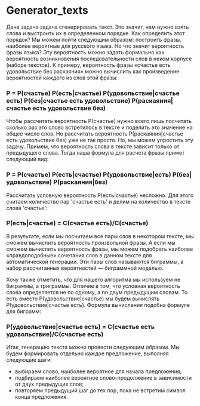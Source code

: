 # Generator_texts

Дана задача задача сгенерировать текст. Это значит, нам нужно взять слова и выстроить их в определенном порядке. Как определить этот порядок? Мы можем пойти следующим образом: построить фразы, наиболее вероятные для русского языка. Но что значит вероятность фразы языка? Эту вероятность можно задать формально как вероятность возникновения последовательности слов в неком корпусе (наборе текстов). К примеру, вероятность фразы «счастье есть удовольствие без раскаяния» можно вычислить как произведение вероятностей каждого из слов этой фразы:
<h3>P = P(счастье) P(есть|счастье) P(удовольствие|счастье есть) P(без|счастье есть удовольствие) P(раскаяния|счастье есть удовольствие без)</h3>
Чтобы рассчитать вероятность P(счастье) нужно всего лишь посчитать сколько раз это слово встретилось в тексте и поделить это значение на общее число слов. Но рассчитать вероятность P(раскаяния|счастье есть удовольствие без) уже не так просто. Но, мы можем упростить эту задачу. Примем, что вероятность слова в тексте зависит только от предыдущего слова. Тогда наша формула для расчета фразы примет следующий вид:
<h3>P = P(счастье) P(есть|счастье) P(удовольствие|есть) P(без|удовольствие) P(раскаяния|без)</h3>
Рассчитать условную вероятность P(есть|счастье) несложно. Для этого считаем количество пар 'счастье есть' и делим на количество в тексте слова 'счастье':
<h3>P(есть|счастье) = C(счастье есть)/С(счастье)</h3>
В результате, если мы посчитаем все пары слов в некотором тексте, мы сможем вычислить вероятность произвольной фразы. А если мы сможем вычислить вероятность фразы, мы можем подобрать наиболее «правдоподобные» сочетания слов в данном тексте для автоматической генерации. Эти пары слов называются биграммы, а набор рассчитанных вероятностей — биграммной моделью.

Хочу также отметить, что для нашего алгоритма мы используем не биграммы, а триграммы. Отличие в том, что условная вероятность слова определяется не по одному, а по двум предыдущим словам. То есть вместо P(удовольствие|счастье) мы будем вычислять P(удовольствие|счастье есть). Формула вычисления подобна формуле для биграмм:
<h3>P(удовольствие|счастье есть) = C(счастье есть удовольствие)/С(счастье есть)</h3>
Итак, генерацию текста можно провести следующим образом. Мы будем формировать отдельно каждое предложение, выполняя следующие шаги:
<ul>
  <li>выбираем слово, наиболее вероятное для начала предложения;</li>
  <li>подбираем наиболее вероятное слово-продолжение в зависимости от двух предыдущих слов;</li>
  <li>повторяем предыдущий шаг до тех пор, пока не встретим символ конца предложения.</li>
</ul>
